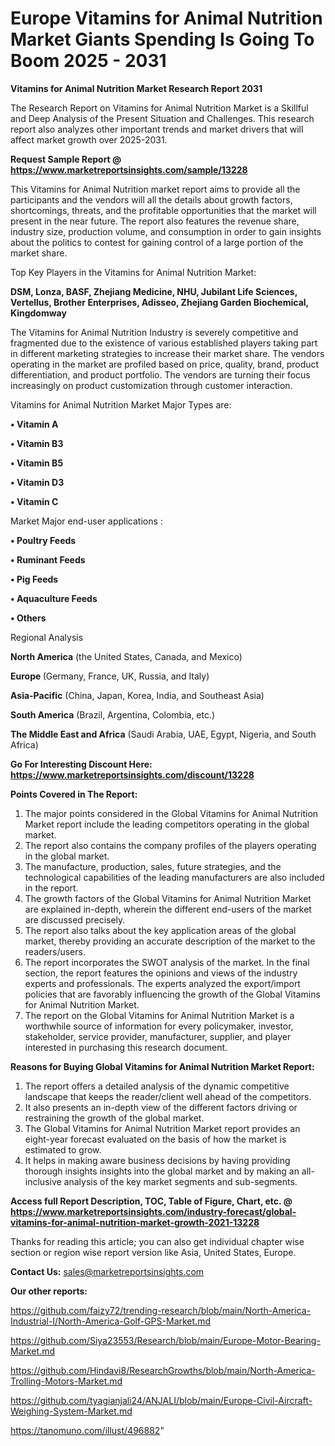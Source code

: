 # Europe Vitamins for Animal Nutrition Market Giants Spending Is Going To Boom 2025 - 2031

<strong>Vitamins for Animal Nutrition Market Research Report 2031</strong>

The Research Report on Vitamins for Animal Nutrition Market is a Skillful and Deep Analysis of the Present Situation and Challenges. This research report also analyzes other important trends and market drivers that will affect market growth over 2025-2031.

<strong>Request Sample Report @ <a href=https://www.marketreportsinsights.com/sample/13228>https://www.marketreportsinsights.com/sample/13228</a></strong>

This Vitamins for Animal Nutrition market report aims to provide all the participants and the vendors will all the details about growth factors, shortcomings, threats, and the profitable opportunities that the market will present in the near future. The report also features the revenue share, industry size, production volume, and consumption in order to gain insights about the politics to contest for gaining control of a large portion of the market share.

Top Key Players in the Vitamins for Animal Nutrition Market:

<strong>DSM, Lonza, BASF, Zhejiang Medicine, NHU, Jubilant Life Sciences, Vertellus, Brother Enterprises, Adisseo, Zhejiang Garden Biochemical, Kingdomway</strong>

The Vitamins for Animal Nutrition Industry is severely competitive and fragmented due to the existence of various established players taking part in different marketing strategies to increase their market share. The vendors operating in the market are profiled based on price, quality, brand, product differentiation, and product portfolio. The vendors are turning their focus increasingly on product customization through customer interaction.

Vitamins for Animal Nutrition Market Major Types are:

<strong>• Vitamin A

• Vitamin B3

• Vitamin B5

• Vitamin D3

• Vitamin C</strong>

Market Major end-user applications :

<strong>• Poultry Feeds

• Ruminant Feeds

• Pig Feeds

• Aquaculture Feeds

• Others</strong>

Regional Analysis

</u><strong><b>North America</b></strong> (the United States, Canada, and Mexico)

<strong><b>Europe </b></strong>(Germany, France, UK, Russia, and Italy)

<strong><b>Asia-Pacific</b></strong> (China, Japan, Korea, India, and Southeast Asia)

<strong><b>South America</b></strong> (Brazil, Argentina, Colombia, etc.)

<strong><b>The Middle East and Africa</b></strong> (Saudi Arabia, UAE, Egypt, Nigeria, and South Africa)

<strong>Go For Interesting Discount Here: <a href=https://www.marketreportsinsights.com/discount/13228>https://www.marketreportsinsights.com/discount/13228</a></strong>

<strong>Points Covered in The Report:</strong>
<ol>
  <li>The major points considered in the Global Vitamins for Animal Nutrition Market report include the leading competitors operating in the global market.</li>
  <li>The report also contains the company profiles of the players operating in the global market.</li>
  <li>The manufacture, production, sales, future strategies, and the technological capabilities of the leading manufacturers are also included in the report.</li>
  <li>The growth factors of the Global Vitamins for Animal Nutrition Market are explained in-depth, wherein the different end-users of the market are discussed precisely.</li>
  <li>The report also talks about the key application areas of the global market, thereby providing an accurate description of the market to the readers/users.</li>
  <li>The report incorporates the SWOT analysis of the market. In the final section, the report features the opinions and views of the industry experts and professionals. The experts analyzed the export/import policies that are favorably influencing the growth of the Global Vitamins for Animal Nutrition Market.</li>
  <li>The report on the Global Vitamins for Animal Nutrition Market is a worthwhile source of information for every policymaker, investor, stakeholder, service provider, manufacturer, supplier, and player interested in purchasing this research document.</li>
</ol>
<strong>Reasons for Buying Global Vitamins for Animal Nutrition Market Report:</strong>

<ol>
  <li>The report offers a detailed analysis of the dynamic competitive landscape that keeps the reader/client well ahead of the competitors.</li>
  <li>It also presents an in-depth view of the different factors driving or restraining the growth of the global market.</li>
  <li>The Global Vitamins for Animal Nutrition Market report provides an eight-year forecast evaluated on the basis of how the market is estimated to grow.</li>
  <li>It helps in making aware business decisions by having providing thorough insights insights into the global market and by making an all-inclusive analysis of the key market segments and sub-segments.</li>
</ol>
<strong>Access full Report Description, TOC, Table of Figure, Chart, etc. @ <a href=https://www.marketreportsinsights.com/industry-forecast/global-vitamins-for-animal-nutrition-market-growth-2021-13228>https://www.marketreportsinsights.com/industry-forecast/global-vitamins-for-animal-nutrition-market-growth-2021-13228</a></strong>


Thanks for reading this article; you can also get individual chapter wise section or region wise report version like Asia, United States, Europe.

<strong>Contact Us:</strong>
sales@marketreportsinsights.com

<strong>Our other reports:</strong>

<a href=https://github.com/faizy72/trending-research/blob/main/North-America-Industrial-I/North-America-Golf-GPS-Market.md>https://github.com/faizy72/trending-research/blob/main/North-America-Industrial-I/North-America-Golf-GPS-Market.md</a>

<a href=https://github.com/Siya23553/Research/blob/main/Europe-Motor-Bearing-Market.md>https://github.com/Siya23553/Research/blob/main/Europe-Motor-Bearing-Market.md</a>

<a href=https://github.com/Hindavi8/ResearchGrowths/blob/main/North-America-Trolling-Motors-Market.md>https://github.com/Hindavi8/ResearchGrowths/blob/main/North-America-Trolling-Motors-Market.md</a>

<a href=https://github.com/tyagianjali24/ANJALI/blob/main/Europe-Civil-Aircraft-Weighing-System-Market.md>https://github.com/tyagianjali24/ANJALI/blob/main/Europe-Civil-Aircraft-Weighing-System-Market.md</a>

<a href=https://tanomuno.com/illust/496882>https://tanomuno.com/illust/496882</a>"

